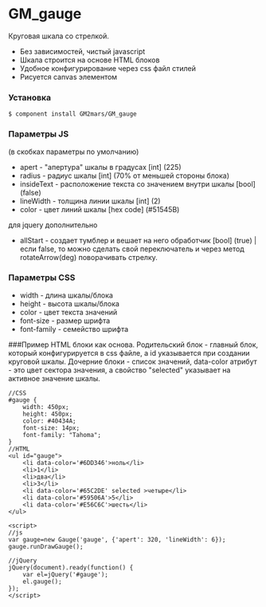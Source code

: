 # GM_gauge

Круговая шкала со стрелкой.

  - Без зависимостей, чистый javascript
  - Шкала строится на основе HTML блоков
  - Удобное конфигурирование через css файл стилей
  - Рисуется canvas элементом

### Установка
```
$ component install GM2mars/GM_gauge
```
### Параметры JS

(в скобках параметры по умолчанию)
- apert - "апертура" шкалы в градусах \[int\] (225)
- radius - радиус шкалы \[int\] (70% от меньшей стороны блока)
- insideText - расположение текста со значением внутри шкалы \[bool\] (false)
- lineWidth - толщина линии шкалы \[int\] (2)
- color - цвет линий шкалы \[hex code\] (#51545B)

для jquery дополнительно
- allStart - создает тумблер и вешает на него обработчик \[bool\] (true) | если false, то можно сделать свой переключатель и через метод rotateArrow(deg) поворачивать стрелку.

### Параметры CSS
- width - длина шкалы/блока
- height - высота шкалы/блока
- color - цвет текста значений
- font-size - размер шрифта
- font-family - семейство шрифта

###Пример
HTML блоки как основа. Родительский блок - главный блок, который конфигурируется в css файле, а id указывается при создании круговой шкалы.
Дочерние блоки - список значений, data-color атрибут - это цвет сектора значения, а свойство "selected" указывает на активное значение шкалы.
```
//CSS
#gauge {
	width: 450px;
	height: 450px;
	color: #40434A;
	font-size: 14px;
	font-family: "Tahoma";
}
//HTML
<ul id="gauge">
	<li data-color='#6DD346'>ноль</li>
	<li>1</li>
	<li>два</li>
	<li>3</li>
	<li data-color='#65C2DE' selected >четыре</li>
	<li data-color='#59506A'>5</li>
	<li data-color='#E56C6C'>шесть</li>
</ul>

<script>
//js
var gauge=new Gauge('gauge', {'apert': 320, 'lineWidth': 6});
gauge.runDrawGauge();

//jQuery
jQuery(document).ready(function() {
	var el=jQuery('#gauge');
	el.gauge();
});
</script>

